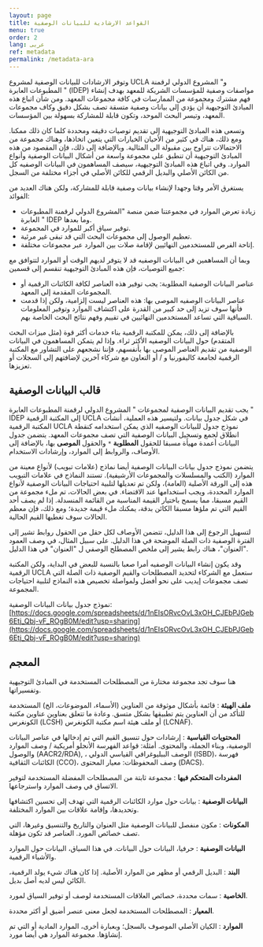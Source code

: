 ```yaml
---
layout: page
title: القواعد الارشادية للبيانات الوصفية
menu: true
order: 2
lang: عربى
ref: metadata
permalink: /metadata-ara
---
```


وتوفر الارشادات للبيانات الوصفية لمشروع UCLA و&quot; المشروع الدولي لرقمنة المطبوعات العابرة &quot; (IDEP) مواصفات وصفية للمؤسسات الشريكة للمعهد بهدف إنشاء فهم مشترك ومجموعة من الممارسات في كافة مجموعات المعهد. ومن شأن اتباع هذه المبادئ التوجيهية أن يؤدي إلى بيانات وصفية متسقة تصف بشكل دقيق وكاف مجموعات المعهد، وتيسر البحث الموحد، وتكون قابلة للمشاركة بسهولة بين المؤسسات.

وتسعى هذه المبادئ التوجيهية إلى تقديم توصيات دقيقه ومحددة كلما كان ذلك ممكنا. ومع ذلك، هناك في كثير من الأحيان الخيارات التي يتعين اتخاذها، وهناك مجموعة من الاحتمالات تتراوح بين مقبولة الى المثالية. وبالإضافة إلى ذلك، فإن المقصود من هذه المبادئ التوجيهية أن تنطبق على مجموعة واسعة من أشكال البيانات الوصفية وأنواع الموارد. وفي اتباع هذه المبادئ التوجيهية، سيصف المساهمون في البيانات الوصفيه كل من الكائن الأصلي والبديل الرقمي للكائن الأصلي في أجزاء مختلفة من السجل.

يستغرق الأمر وقتا وجهدا لإنشاء بيانات وصفية قابلة للمشاركة، ولكن هناك العديد من الفوائد:

* زيادة تعرض الموارد في مجموعتنا ضمن منصة &quot;المشروع الدولي لرقمنة المطبوعات العابرة &quot; IDEP  وما بعدها.
* توفیر سیاق أکبر للموارد في المجموعة.
* تعظيم الوصول إلى مجموعات البحث التي قد تبقى غير مرئية.
* إتاحة الفرص للمستخدمين النهائيين لإقامة صلات بين الموارد عبر مجموعات مختلفة.

وبما أن المساهمين في البيانات الوصفيه قد لا يتوفر لديهم الوقت أو الموارد لتتوافق مع جميع التوصيات، فإن هذه المبادئ التوجيهية تنقسم إلى قسمين:

* عناصر البيانات الوصفية المطلوبة: يجب توفير هذه العناصر لكافة الكائنات الرقمية أو المجموعات المقدمة إلى المعهد.
* عناصر البيانات الوصفيه الموصى بها: هذه العناصر ليست إلزامية، ولكن إذا قدمت فأنها سوف تزيد إلى حد كبير من القدرة على اكتشاف الموارد وتوفير المعلومات السياقية التي تساعد المستخدمين النهائيين في تقييم وفهم نتائج البحث الخاصة بهم.

بالإضافة إلى ذلك، يمكن للمكتبة الرقمية بناء خدمات أكثر قوة (مثل ميزات البحث المتقدم) حول البيانات الوصفيه الأكثر ثراء. وإذا لم يتمكن المساهمون في البيانات الوصفية من تقديم العناصر الموصى بها بأنفسهم، فإننا نشجعهم على التشاور مع المكتبة الرقمية لجامعة كاليفورنيا و / أو التعاون مع شركاء آخرين لإضافتهم إلى السجلات أو تعزيزها.

## قالب البيانات الوصفية

يجب تقديم البيانات الوصفية لمجموعات &quot;  المشروع الدولي لرقمنة المطبوعات العابرة &quot; IDEP  إلى المكتبة الرقمية UCLA  في شكل جدول بيانات. ولتيسير هذه العملية، أنشأت المكتبة الرقمية UCLA نموذج جدول للبيانات الوصفيه الذي يمكن استخدامه كنقطة انطلاق لجمع وتسجيل البيانات الوصفية التي تصف مجموعات المعهد. يتضمن جدول البيانات أعمدة مهيأة مسبقا للحقول **المطلوبة** `*` والحقول **الموصى** بها، بالإضافة إلى الأوصاف، والروابط إلى الموارد، وإرشادات الاستخدام.

يتضمن نموذج جدول بيانات البيانات الوصفية أيضا نماذج (علامات تبويب) لأنواع معينة من الموارد (الكتب والمسلسلات والمجموعات الأرشيفية). تستند النماذج في علامات التبويب هذه إلى الورقة الأصلية (العامة)، ولكن تم تعديلها لتلبية احتياجات البيانات الوصفية لأنواع الموارد المحددة، ويجب استخدامها عند الاقتضاء. في بعض الحالات، تم ملء مجموعة من القيم مسبقا، مما يسمح باختيار القيمة المناسبة من القائمة المنسدلة. إذا لم يصف أحد القيم التي تم ملؤها مسبقا الكائن بدقة، يمكنك ملء قيمة جديدة؛ ومع ذلك، فإن معظم الحالات سوف تغطيها القيم الحالية.

لتسهيل الرجوع إلى هذا الدليل، تتضمن الأوصاف لكل حقل من الحقول روابط تشير إلى الفترة الوصفية ذات الصلة الموضحة في هذا الدليل. على سبيل المثال، في وصف العمود &quot;العنوان&quot;، هناك رابط يشير إلى ملخص المصطلح الوصفي ل &quot;العنوان&quot; في هذا الدليل.

وقد يكون إنشاء البيانات الوصفيه أمرا صعبا بالنسبة للبعض في البداية، ولكن المكتبة الرقمية UCLA  ستعمل مع الشركاء لتحديد المصطلحات والقيم الوصفية ذات الصلة التي تصف مجموعات إيديب على نحو أفضل ولمواصلة تخصيص هذه النماذج لتلبية احتياجات المجموعة.

نموذج جدول بيانات البيانات الوصفية:
[https://docs.google.com/spreadsheets/d/1nEIsORvcOvL3xOH_CJEbPJGeb6Etj_Qbj-vF_ROgB0M/edit?usp=sharing](https://docs.google.com/spreadsheets/d/1nEIsORvcOvL3xOH_CJEbPJGeb6Etj_Qbj-vF_ROgB0M/edit?usp=sharing)


## المعجم

هنا سوف تجد مجموعة مختارة من المصطلحات المستخدمة في المبادئ التوجيهية وتفسيراتها.

**ملف الهيئة** : قائمة بأشكال موثوقة من العناوين (الأسماء، الموضوعات، الخ) المستخدمة للتأكد من أن العناوين يتم تطبيقها بشكل متسق. وعادة ما تتعلق بعناوين عناوين مكتبة الكونغرس (LCSH) أو ملف هيئة اسم مكتبة الكونغرس (LCNAF).

**المحتويات القياسية** : إرشادات حول تنسيق القيم التي تم إدخالها في عناصر البيانات الوصفية، وبناء الجملة، والمحتوى. أمثلة: قواعد الفهرسة الأنجلو أمريكية / وصف الموارد والوصول (AACR2/RDA),  ، الوصف الببليوغرافي القياسي الدولي (ISBD)، فهرسة الكائنات الثقافية (CCO)، وصف المحفوظات: معيار المحتوى (DACS).

**المفردات المتحكم فيها** : مجموعة ثابتة من المصطلحات المفضلة المستخدمة لتوفير الاتساق في وصف الموارد واسترجاعها.

  **البيانات الوصفية** : بيانات حول موارد الكائنات الرقمية التي تهدف إلى تحسين اكتشافها وتحديدها، وإقامة علاقات بين الموارد المختلفة.

**المكونات** : مكون منفصل للبيانات الوصفية مثل العنوان والتاريخ والتنسيق وغيرها، التي تصف خصائص المورد.  العناصر قد تكون مؤهلة.

**البيانات الوصفية** : حرفيا، البيانات حول البيانات. في هذا السياق، البيانات حول الموارد والأشياء الرقمية.

**البند** : البديل الرقمي أو مظهر من الموارد الأصلية. إذا كان هناك شيء يولد الرقمية، الكائن ليس لديه أصل بديل.

**الخاصية** : سمات محددة، خصائص العلاقات المستخدمة لوصف أو توفير السياق لمورد.

**المعيار** : المصطلحات المستخدمة لجعل معنى عنصر أضيق أو أكثر محددة.

**الموارد** : الكيان الأصلي الموصوف بالسجل؛ وبعبارة أخرى، الموارد المادية أو التي تم إنشاؤها. مجموعة الموارد هي أيضا مورد.
